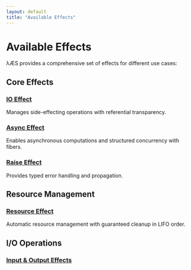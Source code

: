 ```yaml
---
layout: default
title: "Available Effects"
---
```


# Available Effects

λÆS provides a comprehensive set of effects for different use cases:

## Core Effects

### [IO Effect](io.html)
Manages side-effecting operations with referential transparency.

### [Async Effect](async.html) 
Enables asynchronous computations and structured concurrency with fibers.

### [Raise Effect](raise.html)
Provides typed error handling and propagation.

## Resource Management

### [Resource Effect](resource.html)
Automatic resource management with guaranteed cleanup in LIFO order.

## I/O Operations

### [Input & Output Effects](io-effects.html)
Console input and output operations with error handling.

## Utility Effects

### [Random Effect](random.html)
Random content generation for testing and games.

### [System & Clock Effects](system-clock.html)
System properties, environment variables, and time management.

### [Log Effect](log.html)
Structured logging at different levels with filtering.

## Effect Composition

Effects can be composed freely. You can handle effects one at a time or combine multiple effects in a single computation:

```scala
import in.rcard.yaes.Random.*
import in.rcard.yaes.Output.*
import in.rcard.yaes.Raise.*

def gameRound(using Random, Output, Raise[String]): Int = {
  val dice1 = Random.nextInt(6) + 1
  val dice2 = Random.nextInt(6) + 1
  val total = dice1 + dice2
  
  Output.printLn(s"Rolled: $dice1 + $dice2 = $total")
  
  if (total == 7) Raise.raise("Lucky seven!")
  total
}
```
